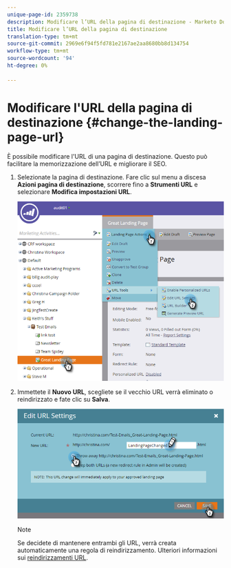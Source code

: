 ```yaml
---
unique-page-id: 2359738
description: Modificare l’URL della pagina di destinazione - Marketo Docs - Documentazione prodotto
title: Modificare l’URL della pagina di destinazione
translation-type: tm+mt
source-git-commit: 2969e6f94f5fd781e2167ae2aa8680bb8d134754
workflow-type: tm+mt
source-wordcount: '94'
ht-degree: 0%

---
```



# Modificare l&#39;URL della pagina di destinazione {#change-the-landing-page-url}

È possibile modificare l&#39;URL di una pagina di destinazione. Questo può facilitare la memorizzazione dell’URL e migliorare il SEO.

1. Selezionate la pagina di destinazione. Fare clic sul menu a discesa **Azioni pagina di destinazione**, scorrere fino a **Strumenti URL** e selezionare **Modifica impostazioni URL**.

   ![](assets/one.png)

1. Immettete il **Nuovo URL**, scegliete se il vecchio URL verrà eliminato o reindirizzato e fate clic su **Salva**.

   ![](assets/two.png)

   >[!NOTE]
   >
   >Se decidete di mantenere entrambi gli URL, verrà creata automaticamente una regola di reindirizzamento. Ulteriori informazioni sui [reindirizzamenti URL](/help/marketo/product-docs/demand-generation/landing-pages/personalizing-landing-pages/redirect-a-url-path.md).
